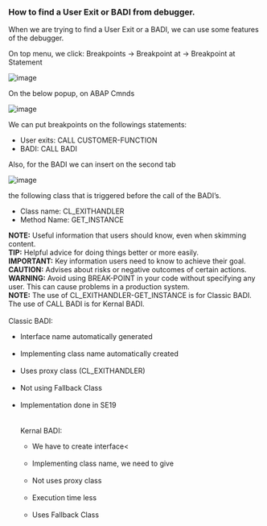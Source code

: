 ### How to find a User Exit or BADI from debugger.

When we are trying to find a User Exit or a BADI, we can use some features of the debugger.

On top menu, we click:
Breakpoints -> Breakpoint at -> Breakpoint at Statement

![image](https://github.com/user-attachments/assets/1e3f41ff-c4c3-44cd-86e1-5b25401b576c)

On the below popup, on ABAP Cmnds 

![image](https://github.com/user-attachments/assets/e9767ae2-74a7-41a7-8fe8-8c97cb3e9e33)

We can put breakpoints on the followings statements:
- User exits: CALL CUSTOMER-FUNCTION
- BADI: CALL BADI

Also, for the BADI we can insert on the second tab 

![image](https://github.com/user-attachments/assets/c2863f2c-3f41-4aa8-a320-b81ff5acbee8)

the following class that is triggered before the call of the BADI’s.

- Class name: CL_EXITHANDLER
- Method Name: GET_INSTANCE

<div class="note">
    <strong>NOTE:</strong> Useful information that users should know, even when skimming content.
</div>

<div class="tip">
    <strong>TIP:</strong> Helpful advice for doing things better or more easily.
</div>

<div class="important">
    <strong>IMPORTANT:</strong> Key information users need to know to achieve their goal.
</div>

<div class="caution">
    <strong>CAUTION:</strong> Advises about risks or negative outcomes of certain actions.
</div>

<div class="warning">
    <strong>WARNING:</strong> Avoid using BREAK-POINT in your code without specifying any user. This can cause problems in a production system.
</div>

<div class="note">
   <strong>NOTE:</strong> The use of CL_EXITHANDLER-GET_INSTANCE is for Classic BADI.
  <br>The use of CALL BADI is for Kernal BADI.
    <br><br> Classic BADI:
  <br><ul><li>Interface name automatically generated</li>
  <br><li>Implementing class name automatically created</li>
  <br><li>Uses proxy class (CL_EXITHANDLER)</li>
  <br><li>Not using Fallback Class</li>
  <br><li>Implementation done in SE19</li>
  <br><br> Kernal BADI:
  <br><ul><li>We have to create interface<</li>
  <br><li>Implementing class name, we need to give</li>
  <br><li>Not uses proxy class</li>
  <br><li>Execution time less</li>
  <br><li>Uses Fallback Class</li></ul>
  </div>

